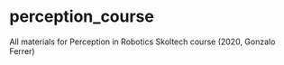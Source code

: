 # perception_course
All materials for Perception in Robotics Skoltech course (2020, Gonzalo Ferrer)
